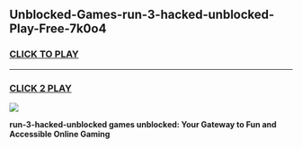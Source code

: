 
## Unblocked-Games-run-3-hacked-unblocked-Play-Free-7k0o4
<h3>
<a href="https://premium76.site?title=run-3-hacked-unblocked&ref=23A">CLICK TO PLAY</a></h3>
<hr>

<h3>
<a href="https://premium76.site?title=run-3-hacked-unblocked&ref=23A">CLICK 2 PLAY</a>
  
</h3>

<a href="https://premium76.site?title=run-3-hacked-unblocked&ref=23A"><img src="https://clearcache.store/games.png"></a>


**run-3-hacked-unblocked games unblocked: Your Gateway to Fun and Accessible Online Gaming**
